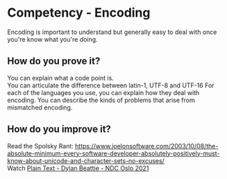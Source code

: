 # Competency - Encoding

Encoding is important to understand but generally easy to deal with once you're know what you're doing.  

## How do you prove it?

You can explain what a code point is.  
You can articulate the difference between latin-1, UTF-8 and UTF-16
For each of the languages you use, you can explain how they deal with encoding.
You can describe the kinds of problems that arise from mismatched encoding.

## How do you improve it?

Read the Spolsky Rant: https://www.joelonsoftware.com/2003/10/08/the-absolute-minimum-every-software-developer-absolutely-positively-must-know-about-unicode-and-character-sets-no-excuses/  
Watch [Plain Text - Dylan Beattie - NDC Oslo 2021](https://www.youtube.com/watch?v=_mZBa3sqTrI)
